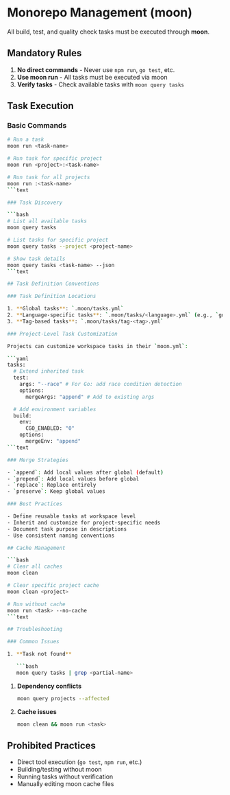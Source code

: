 # Monorepo Management (moon)

All build, test, and quality check tasks must be executed through **moon**.

## Mandatory Rules

1. **No direct commands** - Never use `npm run`, `go test`, etc.
2. **Use moon run** - All tasks must be executed via moon
3. **Verify tasks** - Check available tasks with `moon query tasks`

## Task Execution

### Basic Commands

````bash
# Run a task
moon run <task-name>

# Run task for specific project
moon run <project>:<task-name>

# Run task for all projects
moon run :<task-name>
```text

### Task Discovery

```bash
# List all available tasks
moon query tasks

# List tasks for specific project
moon query tasks --project <project-name>

# Show task details
moon query tasks <task-name> --json
```text

## Task Definition Conventions

### Task Definition Locations

1. **Global tasks**: `.moon/tasks.yml`
2. **Language-specific tasks**: `.moon/tasks/<language>.yml` (e.g., `go.yml`, `typescript.yml`)
3. **Tag-based tasks**: `.moon/tasks/tag-<tag>.yml`

### Project-Level Task Customization

Projects can customize workspace tasks in their `moon.yml`:

```yaml
tasks:
  # Extend inherited task
  test:
    args: "--race" # For Go: add race condition detection
    options:
      mergeArgs: "append" # Add to existing args

  # Add environment variables
  build:
    env:
      CGO_ENABLED: "0"
    options:
      mergeEnv: "append"
```text

### Merge Strategies

- `append`: Add local values after global (default)
- `prepend`: Add local values before global
- `replace`: Replace entirely
- `preserve`: Keep global values

### Best Practices

- Define reusable tasks at workspace level
- Inherit and customize for project-specific needs
- Document task purpose in descriptions
- Use consistent naming conventions

## Cache Management

```bash
# Clear all caches
moon clean

# Clear specific project cache
moon clean <project>

# Run without cache
moon run <task> --no-cache
```text

## Troubleshooting

### Common Issues

1. **Task not found**

   ```bash
   moon query tasks | grep <partial-name>
   ````

1. **Dependency conflicts**

   ```bash
   moon query projects --affected
   ```

1. **Cache issues**

   ```bash
   moon clean && moon run <task>
   ```

## Prohibited Practices

- Direct tool execution (`go test`, `npm run`, etc.)
- Building/testing without moon
- Running tasks without verification
- Manually editing moon cache files
